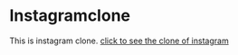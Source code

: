 # Instagramclone
This is instagram clone.
[click to see the clone of instagram](https://instaclone0904.herokuapp.com/)
